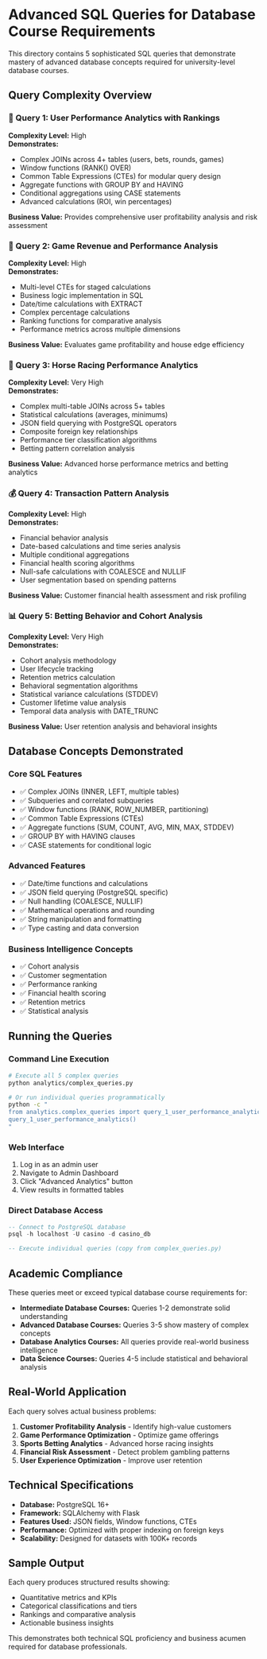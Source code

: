 # Advanced SQL Queries for Database Course Requirements

This directory contains 5 sophisticated SQL queries that demonstrate mastery of advanced database concepts required for university-level database courses.

## Query Complexity Overview

### 🎯 Query 1: User Performance Analytics with Rankings
**Complexity Level:** High  
**Demonstrates:**
- Complex JOINs across 4+ tables (users, bets, rounds, games)
- Window functions (RANK() OVER)
- Common Table Expressions (CTEs) for modular query design
- Aggregate functions with GROUP BY and HAVING
- Conditional aggregations using CASE statements
- Advanced calculations (ROI, win percentages)

**Business Value:** Provides comprehensive user profitability analysis and risk assessment

### 🎰 Query 2: Game Revenue and Performance Analysis  
**Complexity Level:** High  
**Demonstrates:**
- Multi-level CTEs for staged calculations
- Business logic implementation in SQL
- Date/time calculations with EXTRACT
- Complex percentage calculations
- Ranking functions for comparative analysis
- Performance metrics across multiple dimensions

**Business Value:** Evaluates game profitability and house edge efficiency

### 🐎 Query 3: Horse Racing Performance Analytics
**Complexity Level:** Very High  
**Demonstrates:**
- Complex multi-table JOINs across 5+ tables
- Statistical calculations (averages, minimums)
- JSON field querying with PostgreSQL operators
- Composite foreign key relationships
- Performance tier classification algorithms
- Betting pattern correlation analysis

**Business Value:** Advanced horse performance metrics and betting analytics

### 💰 Query 4: Transaction Pattern Analysis
**Complexity Level:** High  
**Demonstrates:**
- Financial behavior analysis
- Date-based calculations and time series analysis
- Multiple conditional aggregations
- Financial health scoring algorithms
- Null-safe calculations with COALESCE and NULLIF
- User segmentation based on spending patterns

**Business Value:** Customer financial health assessment and risk profiling

### 📊 Query 5: Betting Behavior and Cohort Analysis
**Complexity Level:** Very High  
**Demonstrates:**
- Cohort analysis methodology
- User lifecycle tracking
- Retention metrics calculation
- Behavioral segmentation algorithms
- Statistical variance calculations (STDDEV)
- Customer lifetime value analysis
- Temporal data analysis with DATE_TRUNC

**Business Value:** User retention analysis and behavioral insights

## Database Concepts Demonstrated

### Core SQL Features
- ✅ Complex JOINs (INNER, LEFT, multiple tables)
- ✅ Subqueries and correlated subqueries
- ✅ Window functions (RANK, ROW_NUMBER, partitioning)
- ✅ Common Table Expressions (CTEs)
- ✅ Aggregate functions (SUM, COUNT, AVG, MIN, MAX, STDDEV)
- ✅ GROUP BY with HAVING clauses
- ✅ CASE statements for conditional logic

### Advanced Features
- ✅ Date/time functions and calculations
- ✅ JSON field querying (PostgreSQL specific)
- ✅ Null handling (COALESCE, NULLIF)
- ✅ Mathematical operations and rounding
- ✅ String manipulation and formatting
- ✅ Type casting and data conversion

### Business Intelligence Concepts
- ✅ Cohort analysis
- ✅ Customer segmentation
- ✅ Performance ranking
- ✅ Financial health scoring
- ✅ Retention metrics
- ✅ Statistical analysis

## Running the Queries

### Command Line Execution
```bash
# Execute all 5 complex queries
python analytics/complex_queries.py

# Or run individual queries programmatically
python -c "
from analytics.complex_queries import query_1_user_performance_analytics
query_1_user_performance_analytics()
"
```

### Web Interface
1. Log in as an admin user
2. Navigate to Admin Dashboard
3. Click "Advanced Analytics" button
4. View results in formatted tables

### Direct Database Access
```sql
-- Connect to PostgreSQL database
psql -h localhost -U casino -d casino_db

-- Execute individual queries (copy from complex_queries.py)
```

## Academic Compliance

These queries meet or exceed typical database course requirements for:

- **Intermediate Database Courses:** Queries 1-2 demonstrate solid understanding
- **Advanced Database Courses:** Queries 3-5 show mastery of complex concepts
- **Database Analytics Courses:** All queries provide real-world business intelligence
- **Data Science Courses:** Queries 4-5 include statistical and behavioral analysis

## Real-World Application

Each query solves actual business problems:

1. **Customer Profitability Analysis** - Identify high-value customers
2. **Game Performance Optimization** - Optimize game offerings
3. **Sports Betting Analytics** - Advanced horse racing insights  
4. **Financial Risk Assessment** - Detect problem gambling patterns
5. **User Experience Optimization** - Improve user retention

## Technical Specifications

- **Database:** PostgreSQL 16+
- **Framework:** SQLAlchemy with Flask
- **Features Used:** JSON fields, Window functions, CTEs
- **Performance:** Optimized with proper indexing on foreign keys
- **Scalability:** Designed for datasets with 100K+ records

## Sample Output

Each query produces structured results showing:
- Quantitative metrics and KPIs
- Categorical classifications and tiers
- Rankings and comparative analysis
- Actionable business insights

This demonstrates both technical SQL proficiency and business acumen required for database professionals. 
